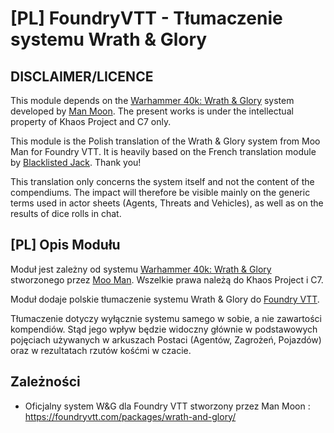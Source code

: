 # [PL] FoundryVTT - Tłumaczenie systemu Wrath & Glory

## DISCLAIMER/LICENCE

This module depends on the [Warhammer 40k: Wrath & Glory](https://foundryvtt.com/packages/wrath-and-glory/) system developed by [Man Moon](https://github.com/moo-man). The present works is under the intellectual property of Khaos Project and C7 only.

This module is the Polish translation of the Wrath & Glory system from Moo Man for Foundry VTT. It is heavily based on the French translation module by [Blacklisted Jack](https://github.com/alemanym/wng-system-translation-fr). Thank you!

This translation only concerns the system itself and not the content of the compendiums. The impact will therefore be visible mainly on the generic terms used in actor sheets (Agents, Threats and Vehicles), as well as on the results of dice rolls in chat.


## [PL] Opis Modułu

Moduł jest zależny od systemu [Warhammer 40k: Wrath & Glory](https://foundryvtt.com/packages/wrath-and-glory/) stworzonego przez [Moo Man](https://github.com/moo-man). Wszelkie prawa należą do Khaos Project i C7.

Moduł dodaje polskie tłumaczenie systemu Wrath & Glory do [Foundry VTT](https://foundryvtt.com/).

Tłumaczenie dotyczy wyłącznie systemu samego w sobie, a nie zawartości kompendiów. Stąd jego wpływ będzie widoczny głównie w podstawowych pojęciach używanych w arkuszach Postaci (Agentów, Zagrożeń, Pojazdów) oraz w rezultatach rzutów kośćmi w czacie.


## Zależności

 - Oficjalny system W&G dla Foundry VTT stworzony przez Man Moon : https://foundryvtt.com/packages/wrath-and-glory/